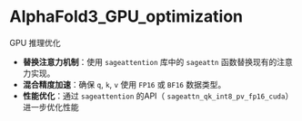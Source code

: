 # AlphaFold3_GPU_optimization
GPU 推理优化
- **替换注意力机制**：使用 `sageattention` 库中的 `sageattn` 函数替换现有的注意力实现。
- **混合精度加速**：确保 `q`, `k`, `v` 使用 `FP16` 或 `BF16` 数据类型。
- **性能优化**：通过 `sageattention` 的API（ `sageattn_qk_int8_pv_fp16_cuda`）进一步优化性能
